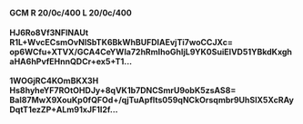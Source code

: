 #### GCM R 20/0c/400 L 20/0c/400
**HJ6Ro8Vf3NFlNAUt**<br/>**R1L+WvcECsmOvNlSbTK6BkWhBUFDIAEvjTi7woCCJXc=**<br/>**op6WCfu+XTVX/GCA4CeYWIa72hRmIhoGhIjL9YK0SuiEIVD51YBkdKxghaHA6hPvfEHnnQDCr+ex5+T1...**<br/><br/>
**1WOGjRC4KOmBKX3H**<br/>**Hs8hyheYF7ROtOHDJy+8qVK1b7DNCSmrU9obK5zsAS8=**<br/>**Bal87MwX9XouKp0fQFOd+/qjTuApflts059qNCkOrsqmbr9UhSlX5XcRAyDqtT1ezZP+ALm91xJF1I2f...**